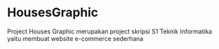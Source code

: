 # HousesGraphic
Project Houses Graphic merupakan project skripsi S1 Teknik Informatika yaitu membuat website e-commerce sederhana

